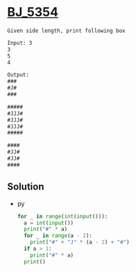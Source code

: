 # [BJ_5354](https://acmicpc.net/problem/5354)

```en
Given side length, print following box
```

```txt
Input: 3
3
5
4

Output:
###
#J#
###

#####
#JJJ#
#JJJ#
#JJJ#
#####

####
#JJ#
#JJ#
####
```

## Solution

* py

  ```py
  for _ in range(int(input())):
    a = int(input())
    print("#" * a)
    for _ in range(a - 2):
      print("#" + "J" * (a - 2) + "#")
    if a > 1:
      print("#" * a)
    print()
  ```
